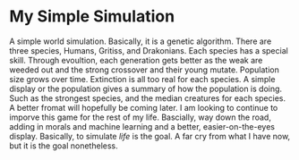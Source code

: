 # My Simple Simulation
A simple world simulation. Basically, it is a genetic algorithm. There are three species, Humans, Gritiss, and Drakonians.
Each species has a special skill. Through evoultion, each generation gets better as the weak are weeded out and the strong crossover and their young mutate. Population size grows over time. Extinction is all too real for each species. A simple display or the population gives a summary of how the population is doing. Such as the strongest species, and the median creatures for each species. A better fromat will hopefully be coming later. I am looking to continue to imporve this game for the rest of my life. Bascially, way down the road, adding in morals and machine learning and a better, easier-on-the-eyes display. Basically,  to simulate *life* is the goal. A far cry from what I have now, but it is the goal nonetheless. 
